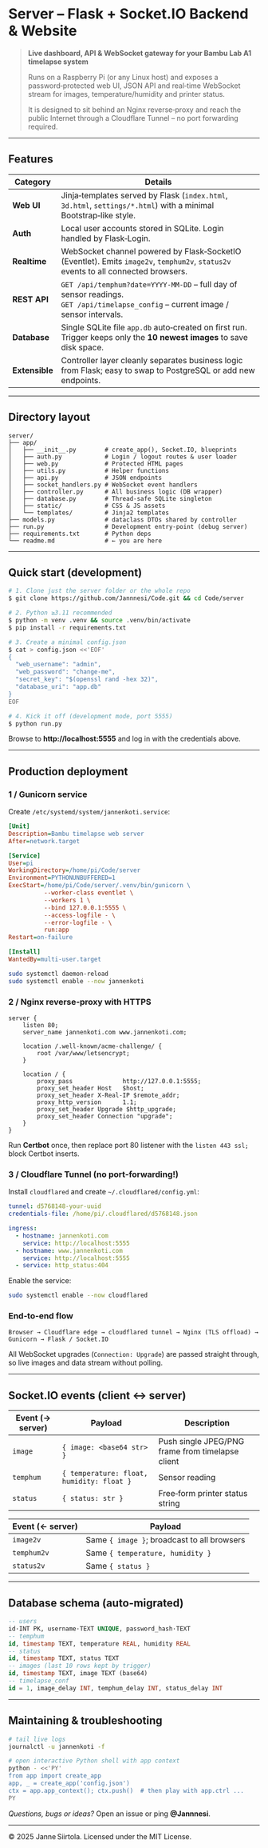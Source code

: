 # Server – Flask + Socket.IO Backend & Website

> **Live dashboard, API & WebSocket gateway for your Bambu Lab A1 timelapse system**
>
> Runs on a Raspberry Pi (or any Linux host) and exposes a password‑protected web UI, JSON API and real‑time WebSocket stream for images, temperature/humidity and printer status.
>
> It is designed to sit behind an Nginx reverse‑proxy and reach the public Internet through a Cloudflare Tunnel – no port forwarding required.

---

## Features

| Category | Details |
|----------|---------|
| **Web UI** | Jinja‑templates served by Flask (`index.html`, `3d.html`, `settings/*.html`) with a minimal Bootstrap‑like style. |
| **Auth** | Local user accounts stored in SQLite. Login handled by Flask‑Login. |
| **Realtime** | WebSocket channel powered by Flask‑SocketIO (Eventlet). Emits `image2v`, `temphum2v`, `status2v` events to all connected browsers. |
| **REST API** | `GET /api/temphum?date=YYYY‑MM‑DD` – full day of sensor readings.<br>`GET /api/timelapse_config` – current image / sensor intervals. |
| **Database** | Single SQLite file `app.db` auto‑created on first run. Trigger keeps only the **10 newest images** to save disk space. |
| **Extensible** | Controller layer cleanly separates business logic from Flask; easy to swap to PostgreSQL or add new endpoints. |

---

## Directory layout

```text
server/
├── app/
│   ├── __init__.py        # create_app(), Socket.IO, blueprints
│   ├── auth.py            # Login / logout routes & user loader
│   ├── web.py             # Protected HTML pages
│   ├── utils.py           # Helper functions
│   ├── api.py             # JSON endpoints
│   ├── socket_handlers.py # WebSocket event handlers
│   ├── controller.py      # All business logic (DB wrapper)
│   ├── database.py        # Thread‑safe SQLite singleton
│   ├── static/            # CSS & JS assets
│   └── templates/         # Jinja2 templates
├── models.py              # dataclass DTOs shared by controller
├── run.py                 # Development entry‑point (debug server)
├── requirements.txt       # Python deps
└── readme.md              # ← you are here
```

---

## Quick start (development)

```bash
# 1. Clone just the server folder or the whole repo
$ git clone https://github.com/Jannnesi/Code.git && cd Code/server

# 2. Python ≥3.11 recommended
$ python -m venv .venv && source .venv/bin/activate
$ pip install -r requirements.txt

# 3. Create a minimal config.json
$ cat > config.json <<'EOF'
{
  "web_username": "admin",
  "web_password": "change‑me",
  "secret_key": "$(openssl rand -hex 32)",
  "database_uri": "app.db"
}
EOF

# 4. Kick it off (development mode, port 5555)
$ python run.py
```
Browse to **http://localhost:5555** and log in with the credentials above.

---

## Production deployment

### 1 / Gunicorn service
Create `/etc/systemd/system/jannenkoti.service`:

```ini
[Unit]
Description=Bambu timelapse web server
After=network.target

[Service]
User=pi
WorkingDirectory=/home/pi/Code/server
Environment=PYTHONUNBUFFERED=1
ExecStart=/home/pi/Code/server/.venv/bin/gunicorn \
          --worker-class eventlet \
          --workers 1 \
          --bind 127.0.0.1:5555 \
          --access-logfile - \
          --error-logfile - \
          run:app
Restart=on-failure

[Install]
WantedBy=multi-user.target
```

```bash
sudo systemctl daemon-reload
sudo systemctl enable --now jannenkoti
```

### 2 / Nginx reverse‑proxy with HTTPS

```nginx
server {
    listen 80;
    server_name jannenkoti.com www.jannenkoti.com;

    location /.well-known/acme-challenge/ {
        root /var/www/letsencrypt;
    }

    location / {
        proxy_pass              http://127.0.0.1:5555;
        proxy_set_header Host   $host;
        proxy_set_header X-Real-IP $remote_addr;
        proxy_http_version      1.1;
        proxy_set_header Upgrade $http_upgrade;
        proxy_set_header Connection "upgrade";
    }
}
```

Run **Certbot** once, then replace port 80 listener with the `listen 443 ssl;` block Certbot inserts.

### 3 / Cloudflare Tunnel (no port‑forwarding!)
Install `cloudflared` and create `~/.cloudflared/config.yml`:

```yaml
tunnel: d5768148‑your‑uuid
credentials-file: /home/pi/.cloudflared/d5768148.json

ingress:
  - hostname: jannenkoti.com
    service: http://localhost:5555
  - hostname: www.jannenkoti.com
    service: http://localhost:5555
  - service: http_status:404
```

Enable the service:
```bash
sudo systemctl enable --now cloudflared
```

### End‑to‑end flow

```
Browser → Cloudflare edge → cloudflared tunnel → Nginx (TLS offload) → Gunicorn → Flask / Socket.IO
```
All WebSocket upgrades (`Connection: Upgrade`) are passed straight through, so live images and data stream without polling.

---

## Socket.IO events (client ↔ server)

| Event (→ server) | Payload | Description |
|------------------|---------|-------------|
| `image`          | `{ image: <base64 str> }`      | Push single JPEG/PNG frame from timelapse client |
| `temphum`        | `{ temperature: float, humidity: float }` | Sensor reading |
| `status`         | `{ status: str }`              | Free‑form printer status string |

| Event (← server) | Payload |
|------------------|---------|
| `image2v`        | Same `{ image }`; broadcast to all browsers |
| `temphum2v`      | Same `{ temperature, humidity }` |
| `status2v`       | Same `{ status }` |

---

## Database schema (auto‑migrated)

```sql
-- users
id·INT PK, username·TEXT UNIQUE, password_hash·TEXT
-- temphum
id, timestamp TEXT, temperature REAL, humidity REAL
-- status
id, timestamp TEXT, status TEXT
-- images (last 10 rows kept by trigger)
id, timestamp TEXT, image TEXT (base64)
-- timelapse_conf
id = 1, image_delay INT, temphum_delay INT, status_delay INT
```

---

## Maintaining & troubleshooting

```bash
# tail live logs
journalctl -u jannenkoti -f

# open interactive Python shell with app context
python - <<'PY'
from app import create_app
app, _ = create_app('config.json')
ctx = app.app_context(); ctx.push()  # then play with app.ctrl ...
PY
```

*Questions, bugs or ideas?* Open an issue or ping **@Jannnesi**.

---

© 2025 Janne Siirtola.  Licensed under the MIT License.

